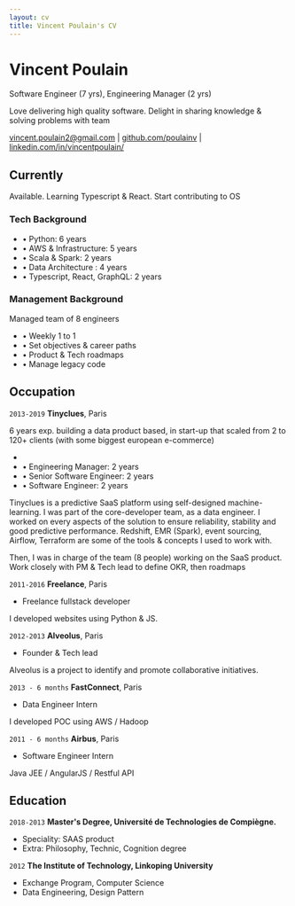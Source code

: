```yaml
---
layout: cv
title: Vincent Poulain's CV
---
```

# Vincent Poulain
Software Engineer (7 yrs), Engineering Manager (2 yrs)

Love delivering high quality software. Delight in sharing knowledge & solving problems with team

<div id="webaddress">
<a href="vincent.poulain2@gmail.com">vincent.poulain2@gmail.com</a>
| <a href="https://github.com/poulainv">github.com/poulainv</a>
| <a href="https://www.linkedin.com/in/vincentpoulain/">linkedin.com/in/vincentpoulain/</a>
</div>


## Currently

Available. Learning Typescript & React. Start contributing to OS

### Tech Background

- • Python: 6 years
- • AWS & Infrastructure: 5 years
- • Scala & Spark: 2 years
- • Data Architecture : 4 years
- • Typescript, React, GraphQL: 2 years


### Management Background

Managed team of 8 engineers
- • Weekly 1 to 1
- • Set objectives & career paths
- • Product & Tech roadmaps
- • Manage legacy code

## Occupation

`2013-2019`
__Tinyclues__, Paris

6 years exp. building a data product based, in start-up that scaled from 2 to 120+ clients (with some biggest european e-commerce)

- 
- • Engineering Manager: 2 years
- • Senior Software Engineer: 2 years
- • Software Engineer: 2 years

Tinyclues is a predictive SaaS platform using self-designed machine-learning.
I was part of the core-developer team, as a data engineer. I worked on every aspects of the solution to ensure reliability, stability and good predictive performance. 
Redshift, EMR (Spark), event sourcing, Airflow, Terraform are some of the tools & concepts I used to work with.

Then, I was in charge of the team (8 people) working on the SaaS product. Work closely with PM & Tech lead to define OKR, then roadmaps

`2011-2016`
__Freelance__, Paris
- Freelance fullstack developer

I developed websites using Python & JS.

`2012-2013`
__Alveolus__, Paris
- Founder & Tech lead

Alveolus is a project to identify and promote collaborative initiatives.

`2013 - 6 months`
__FastConnect__, Paris
-  Data Engineer Intern

I developed POC using AWS / Hadoop

`2011 - 6 months`
__Airbus__, Paris
- Software Engineer Intern

Java JEE / AngularJS / Restful API

## Education

`2018-2013`
__Master's Degree, Université de Technologies de Compiègne.__
- Speciality: SAAS product
- Extra: Philosophy, Technic, Cognition degree

`2012`
__The Institute of Technology, Linkoping University__
- Exchange Program, Computer Science
- Data Engineering, Design Pattern

<!-- ### Footer

Last updated: Jan 2020 -->



